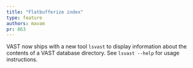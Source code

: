 ```yaml
---
title: "Flatbufferize index"
type: feature
authors: mavam
pr: 863
---
```


VAST now ships with a new tool `lsvast` to display information about the
contents of a VAST database directory. See `lsvast --help` for usage
instructions.
